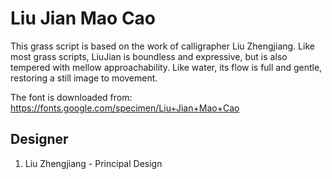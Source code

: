 # Liu Jian Mao Cao
This grass script is based on the work of calligrapher Liu Zhengjiang. Like most
grass scripts, LiuJian is boundless and expressive, but is also tempered with
mellow approachability. Like water, its flow is full and gentle, restoring a
still image to movement.


The font is downloaded from:
https://fonts.google.com/specimen/Liu+Jian+Mao+Cao




## Designer
1. Liu Zhengjiang - Principal Design
